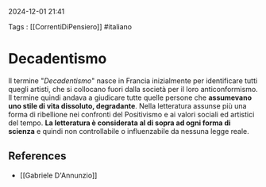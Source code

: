 2024-12-01 21:41

Tags : [[CorrentiDiPensiero]] #italiano

# Decadentismo

Il termine "*Decadentismo*" nasce in Francia inizialmente per identificare tutti quegli artisti, che si collocano fuori dalla società per il loro anticonformismo. Il termine quindi andava a giudicare tutte quelle persone che **assumevano uno stile di vita dissoluto, degradante**.
Nella letteratura assunse più una forma di ribellione nei confronti del Positivismo e ai valori sociali ed artistici del tempo. 
**La letteratura è considerata al di sopra ad ogni forma di scienza** e quindi non controllabile o influenzabile da nessuna legge reale.
## References

- [[Gabriele D'Annunzio]]